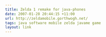 ```yaml
---
title: Zelda 1 remake for java-phones
date: 2007-01-28 20:44:15 +11:00
url: http://zeldamobile.gorthwogh.net/
tags: java software mobile zelda javame game
layout: link
---
```

